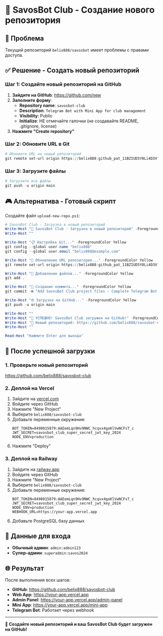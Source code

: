 # 🚀 SavosBot Club - Создание нового репозитория

## 🎯 Проблема
Текущий репозиторий `belix888/savosbot` имеет проблемы с правами доступа.

## ✅ Решение - Создать новый репозиторий

### Шаг 1: Создайте новый репозиторий на GitHub

1. **Зайдите на GitHub**: https://github.com/new
2. **Заполните форму**:
   - **Repository name**: `savosbot-club`
   - **Description**: `Telegram Bot with Mini App for club management`
   - **Visibility**: Public
   - **Initialize**: НЕ отмечайте галочки (не создавайте README, .gitignore, license)
3. **Нажмите "Create repository"**

### Шаг 2: Обновите URL в Git

```powershell
# Обновите URL на новый репозиторий
git remote set-url origin https://belix888:github_pat_11BZIUD5Y0Li4D3VfJLATi_brfwPOQVsu71pUjPjwYrypi7rTDTG0EyVh3FkKfHOVxbcOORsZ@github.com/belix888/savosbot-club.git
```

### Шаг 3: Загрузите файлы

```powershell
# Загрузите все файлы
git push -u origin main
```

## 🎮 Альтернатива - Готовый скрипт

Создайте файл `upload-new-repo.ps1`:

```powershell
# SavosBot Club - Загрузка в новый репозиторий
Write-Host "🚀 SavosBot Club - Загрузка в новый репозиторий" -ForegroundColor Green
Write-Host ""

Write-Host "📋 Настройка Git..." -ForegroundColor Yellow
git config --global user.name "belix888"
git config --global user.email "belix888@example.com"

Write-Host "🔗 Обновление URL репозитория..." -ForegroundColor Yellow
git remote set-url origin https://belix888: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@github.com/belix888/savosbot-club.git

Write-Host "📁 Добавление файлов..." -ForegroundColor Yellow
git add .

Write-Host "💾 Создание коммита..." -ForegroundColor Yellow
git commit -m "Add SavosBot Club project files - Complete Telegram Bot with Mini App"

Write-Host "🌐 Загрузка на GitHub..." -ForegroundColor Yellow
git push -u origin main

Write-Host ""
Write-Host "🎉 УСПЕШНО! SavosBot Club загружен на GitHub!" -ForegroundColor Green
Write-Host "📍 Новый репозиторий: https://github.com/belix888/savosbot-club" -ForegroundColor Cyan
Write-Host ""

Read-Host "Нажмите Enter для выхода"
```

## 🎉 После успешной загрузки

### 1. Проверьте новый репозиторий
https://github.com/belix888/savosbot-club

### 2. Деплой на Vercel
1. Зайдите на [vercel.com](https://vercel.com)
2. Войдите через GitHub
3. Нажмите "New Project"
4. Выберите `belix888/savosbot-club`
5. Добавьте переменные окружения:
   ```
   BOT_TOKEN=8498015879:AAEemLqn9Hv9NWC_hcqvx4goKlVwNCFsT_c
   JWT_SECRET=savosbot_club_super_secret_jwt_key_2024
   NODE_ENV=production
   ```
6. Нажмите "Deploy"

### 3. Деплой на Railway
1. Зайдите на [railway.app](https://railway.app)
2. Войдите через GitHub
3. Нажмите "New Project"
4. Выберите `belix888/savosbot-club`
5. Добавьте переменные окружения:
   ```
   BOT_TOKEN=8498015879:AAEemLqn9Hv9NWC_hcqvx4goKlVwNCFsT_c
   JWT_SECRET=savosbot_club_super_secret_jwt_key_2024
   NODE_ENV=production
   WEBHOOK_URL=https://your-app.vercel.app
   ```
6. Добавьте PostgreSQL базу данных

## 🔑 Данные для входа

- **Обычный админ**: `admin:admin123`
- **Супер-админ**: `superadmin:savos2024`

## 🌐 Результат

После выполнения всех шагов:
- **GitHub**: https://github.com/belix888/savosbot-club
- **Web App**: https://your-app.vercel.app
- **Admin Panel**: https://your-app.vercel.app/admin-panel
- **Mini App**: https://your-app.vercel.app/mini-app
- **Telegram Bot**: Работает через webhook

---

**🚀 Создайте новый репозиторий и ваш SavosBot Club будет загружен на GitHub!**

